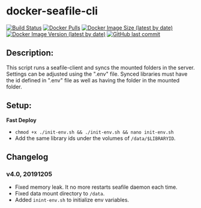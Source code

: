 # docker-seafile-cli

[![Build Status](https://drone.kilic.dev/api/badges/cenk1cenk2/docker-seafile-cli/status.svg)](https://drone.kilic.dev/cenk1cenk2/docker-seafile-cli) [![Docker Pulls](https://img.shields.io/docker/pulls/cenk1cenk2/seafile-cli)](https://hub.docker.com/repository/docker/cenk1cenk2/seafile-cli) [![Docker Image Size (latest by date)](https://img.shields.io/docker/image-size/cenk1cenk2/seafile-cli)](https://hub.docker.com/repository/docker/cenk1cenk2/seafile-cli) [![Docker Image Version (latest by date)](https://img.shields.io/docker/v/cenk1cenk2/seafile-cli)](https://hub.docker.com/repository/docker/cenk1cenk2/seafile-cli) [![GitHub last commit](https://img.shields.io/github/last-commit/cenk1cenk2/docker-seafile-cli)](https://github.com/cenk1cenk2/docker-seafile-cli)

<!-- toc -->
<!-- tocstop -->

## Description:

This script runs a seafile-client and syncs the mounted folders in the server. Settings can be adjusted using the ".env" file. Synced libraries must have the id defined in ".env" file as well as having the folder in the mounted folder.

## Setup:

**Fast Deploy**

- `chmod +x ./init-env.sh && ./init-env.sh && nano init-env.sh`
- Add the same library ids under the volumes of `/data/$LIBRARYID`.

## Changelog

### v4.0, 20191205

- Fixed memory leak. It no more restarts seafile daemon each time.
- Fixed data mount directory to `/data`.
- Added `inint-env.sh` to initialize env variables.
